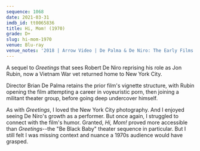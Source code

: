 ```yaml
---
sequence: 1068
date: 2021-03-31
imdb_id: tt0065836
title: Hi, Mom! (1970)
grade: D+
slug: hi-mom-1970
venue: Blu-ray
venue_notes: '2018 | Arrow Video | De Palma & De Niro: The Early Films'
---
```


A sequel to <span data-imdb-id="tt0063036">_Greetings_</span> that sees Robert De Niro reprising his role as Jon Rubin, now a Vietnam War vet returned home to New York City.

<!-- end -->

Director Brian De Palma retains the prior film's vignette structure, with Rubin opening the film attempting a career in voyeuristic porn, then joining a militant theater group, before going deep undercover himself.

As with _Greetings_, I loved the New York City photography. And I enjoyed seeing De Niro's growth as a performer. But once again, I struggled to connect with the film's humor. Granted, _Hi, Mom!_ proved more accessible than _Greetings_--the "Be Black Baby" theater sequence in particular. But I still felt I was missing context and nuance a 1970s audience would have grasped.